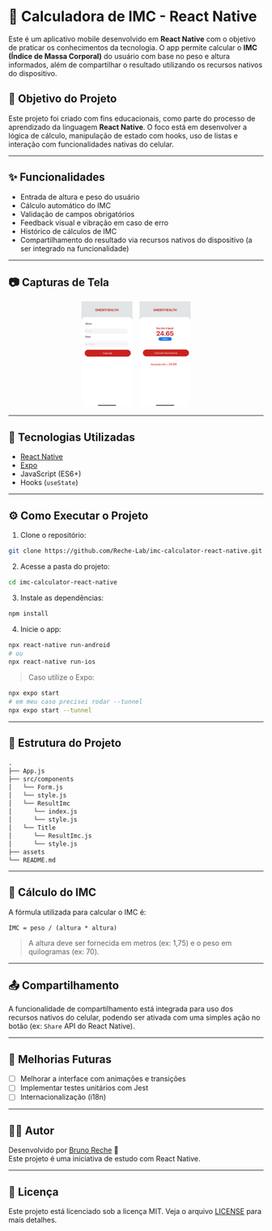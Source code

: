
# 📱 Calculadora de IMC - React Native

Este é um aplicativo mobile desenvolvido em **React Native** com o objetivo de praticar os conhecimentos da tecnologia. O app permite calcular o **IMC (Índice de Massa Corporal)** do usuário com base no peso e altura informados, além de compartilhar o resultado utilizando os recursos nativos do dispositivo.

## 🧠 Objetivo do Projeto

Este projeto foi criado com fins educacionais, como parte do processo de aprendizado da linguagem **React Native**. O foco está em desenvolver a lógica de cálculo, manipulação de estado com hooks, uso de listas e interação com funcionalidades nativas do celular.

---

## ✨ Funcionalidades

- Entrada de altura e peso do usuário
- Cálculo automático do IMC
- Validação de campos obrigatórios
- Feedback visual e vibração em caso de erro
- Histórico de cálculos de IMC
- Compartilhamento do resultado via recursos nativos do dispositivo (a ser integrado na funcionalidade)

---

## 📷 Capturas de Tela

<!-- > ![Formulário](images/form.jpg) | ![Resultado](images/result.jpg) -->
<div align="center">
  <img src="images/form.jpg" alt="Formulário" width="20%" style="margin-right: 10px;"/>
  <img src="images/result.jpg" alt="Resultado" width="20%"/>
</div>

---

## 🚀 Tecnologias Utilizadas

- [React Native](https://reactnative.dev/)
- [Expo](https://expo.dev/)
- JavaScript (ES6+)
- Hooks (`useState`)

---

## ⚙️ Como Executar o Projeto

1. Clone o repositório:

```bash
git clone https://github.com/Reche-Lab/imc-calculator-react-native.git
```

2. Acesse a pasta do projeto:

```bash
cd imc-calculator-react-native
```

3. Instale as dependências:

```bash
npm install
```

4. Inicie o app:

```bash
npx react-native run-android
# ou
npx react-native run-ios
```

> Caso utilize o Expo:
```bash
npx expo start
# em meu caso precisei rodar --tunnel
npx expo start --tunnel
```

---

## 📂 Estrutura do Projeto

```
.
├── App.js
├── src/components
│   └── Form.js
│   └── style.js
│   └── ResultImc
│      └── index.js
│      └── style.js
│   └── Title
│      └── ResultImc.js
│      └── style.js
├── assets
└── README.md
```

---

## 🧮 Cálculo do IMC

A fórmula utilizada para calcular o IMC é:

```
IMC = peso / (altura * altura)
```

> A altura deve ser fornecida em metros (ex: 1,75) e o peso em quilogramas (ex: 70).

---

## 📤 Compartilhamento

A funcionalidade de compartilhamento está integrada para uso dos recursos nativos do celular, podendo ser ativada com uma simples ação no botão (ex: `Share` API do React Native).

---

## 📌 Melhorias Futuras

- [ ] Melhorar a interface com animações e transições
- [ ] Implementar testes unitários com Jest
- [ ] Internacionalização (i18n)

---

## 👨‍💻 Autor

Desenvolvido por [Bruno Reche](https://github.com/Reche-Lab) 🚀  
Este projeto é uma iniciativa de estudo com React Native.

---

## 📝 Licença

Este projeto está licenciado sob a licença MIT. Veja o arquivo [LICENSE](LICENSE) para mais detalhes.
